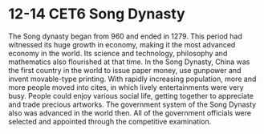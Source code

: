 #   12-14 CET6 Song Dynasty

The Song dynasty began from 960 and ended in 1279. This period had witnessed its huge growth in economy, making it the most advanced economy in the world. Its science and technology, philosophy and mathematics also flourished at that time. In the Song Dynasty, China was the first country in the world to issue paper money, use gunpower and invent movable-type printing. With rapidly increasing population, more and more people moved into cites, in which lively entertainments were very busy. People could enjoy various social life, getting together to appreciate and trade precious artworks. The government system of the Song Dynasty also was advanced in the world then. All of the government officials were selected and appointed through the competitive examination.